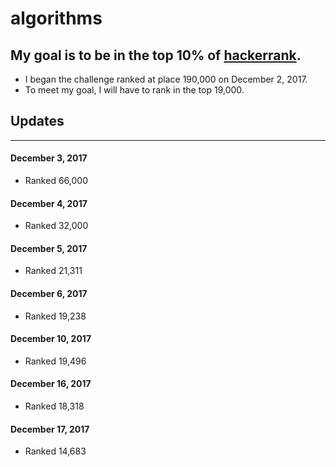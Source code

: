 # algorithms
## My goal is to be in the top 10% of [hackerrank](https://www.hackerrank.com/).
- I began the challenge ranked at place 190,000 on December 2, 2017.
- To meet my goal, I will have to rank in the top 19,000.

## Updates
--------
#### December 3, 2017
- Ranked 66,000
#### December 4, 2017
- Ranked 32,000
#### December 5, 2017
- Ranked 21,311
#### December 6, 2017
- Ranked 19,238
#### December 10, 2017
- Ranked 19,496
#### December 16, 2017
- Ranked 18,318
#### December 17, 2017
- Ranked 14,683
